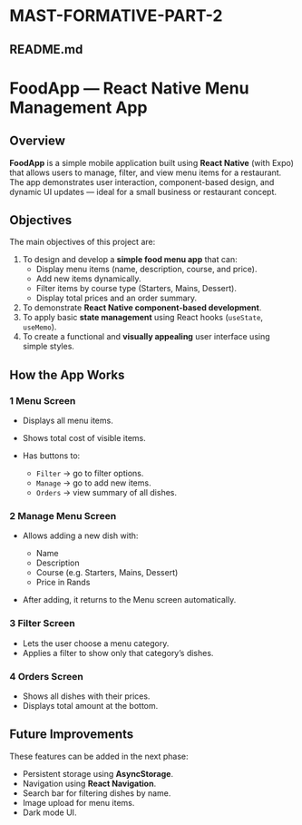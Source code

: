 # MAST-FORMATIVE-PART-2


## README.md

#  FoodApp — React Native Menu Management App

##  Overview

**FoodApp** is a simple mobile application built using **React Native** (with Expo) that allows users to manage, filter, and view menu items for a restaurant.  
The app demonstrates user interaction, component-based design, and dynamic UI updates — ideal for a small business or restaurant concept.


## Objectives

The main objectives of this project are:
1. To design and develop a **simple food menu app** that can:
   - Display menu items (name, description, course, and price).
   - Add new items dynamically.
   - Filter items by course type (Starters, Mains, Dessert).
   - Display total prices and an order summary.
2. To demonstrate **React Native component-based development**.
3. To apply basic **state management** using React hooks (`useState`, `useMemo`).
4. To create a functional and **visually appealing** user interface using simple styles.


## How the App Works

### 1️ Menu Screen

* Displays all menu items.
* Shows total cost of visible items.
* Has buttons to:

  * `Filter` → go to filter options.
  * `Manage` → go to add new items.
  * `Orders` → view summary of all dishes.

### 2️ Manage Menu Screen

* Allows adding a new dish with:

  * Name
  * Description
  * Course (e.g. Starters, Mains, Dessert)
  * Price in Rands
* After adding, it returns to the Menu screen automatically.

### 3️ Filter Screen

* Lets the user choose a menu category.
* Applies a filter to show only that category’s dishes.

### 4️ Orders Screen

* Shows all dishes with their prices.
* Displays total amount at the bottom.


##  Future Improvements

These features can be added in the next phase:

* Persistent storage using **AsyncStorage**.
* Navigation using **React Navigation**.
* Search bar for filtering dishes by name.
* Image upload for menu items.
* Dark mode UI.

